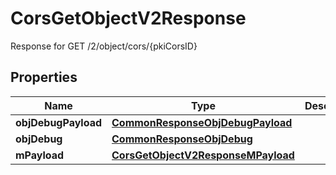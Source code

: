 

# CorsGetObjectV2Response

Response for GET /2/object/cors/{pkiCorsID}

## Properties

| Name | Type | Description | Notes |
|------------ | ------------- | ------------- | -------------|
|**objDebugPayload** | [**CommonResponseObjDebugPayload**](CommonResponseObjDebugPayload.md) |  |  |
|**objDebug** | [**CommonResponseObjDebug**](CommonResponseObjDebug.md) |  |  [optional] |
|**mPayload** | [**CorsGetObjectV2ResponseMPayload**](CorsGetObjectV2ResponseMPayload.md) |  |  |




